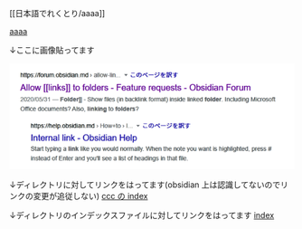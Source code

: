 [[日本語でれくとり/aaaa]]

[aaaa](日本語でれくとり/aaaa.md)

↓ここに画像貼ってます

![](Pasted%20image%2020211213110153.png)


↓ディレクトリに対してリンクをはってます(obsidian 上は認識してないのでリンクの変更が追従しない)
[ccc の index](ccc)

↓ディレクトリのインデックスファイルに対してリンクをはってます
[index](cccc/index.md)


